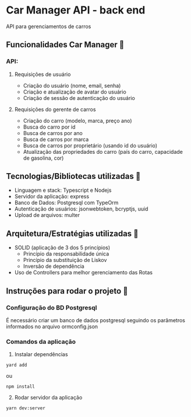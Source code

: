 # Car Manager API - back end
API para gerenciamentos de carros

## Funcionalidades Car Manager :car:
### API: 
1. Requisições de usuário
   - Criação do usuário (nome, email, senha)
   - Criação e atualização de avatar do usuário
   - Criação de sessão de autenticação do usuário

2. Requisições do gerente de carros
   - Criação do carro (modelo, marca, preço ano)
   - Busca do carro por id
   - Busca de carros por ano
   - Busca de carros por marca
   - Busca de carros por proprietário (usando id do usuário)
   - Atualização das propriedades do carro (país do carro, capacidade de gasolina, cor)

## Tecnologias/Bibliotecas utilizadas :book:
- Linguagem e stack: Typescript e Nodejs
- Servidor da aplicação: express
- Banco de Dados: Postgresql com TypeOrm
- Autenticação de usuários: jsonwebtoken, bcryptjs, uuid
- Upload de arquivos: multer

## Arquitetura/Estratégias utilizadas :dart:
- SOLID (aplicação de 3 dos 5 princípios)
  - Princípio da responsabilidade única
  - Princípio da substituição de Liskov
  - Inversão de dependência
- Uso de Controllers para melhor gerenciamento das Rotas

## Instruções para rodar o projeto :running:
### Configuração do BD Postgresql
É necessário criar um banco de dados postgresql seguindo os parâmetros informados no arquivo ormconfig.json

### Comandos da aplicação
1. Instalar dependências
```
yard add
```
ou
```
npm install
```

2. Rodar servidor da aplicação
```
yarn dev:server
```
